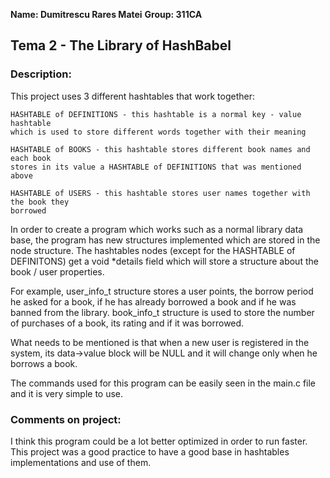 **Name: Dumitrescu Rares Matei**
**Group: 311CA**

## Tema 2 - The Library of HashBabel

### Description:

This project uses 3 different hashtables that work together:

    HASHTABLE of DEFINITIONS - this hashtable is a normal key - value hashtable
    which is used to store different words together with their meaning

    HASHTABLE of BOOKS - this hashtable stores different book names and each book
    stores in its value a HASHTABLE of DEFINITIONS that was mentioned above

    HASHTABLE of USERS - this hashtable stores user names together with the book they 
    borrowed

In order to create a program which works such as a normal library data base, the program
has new structures implemented which are stored in the node structure. The hashtables nodes
(except for the HASHTABLE of DEFINITONS) get a void *details field which will store a 
structure about the book / user properties.

For example, user_info_t structure stores a user points, the borrow period he asked for a book,
if he has already borrowed a book and if he was banned from the library. book_info_t structure
is used to store the number of purchases of a book, its rating and if it was borrowed.

What needs to be mentioned is that when a new user is registered in the system, its data->value
block will be NULL and it will change only when he borrows a book.

The commands used for this program can be easily seen in the main.c file and it is very simple
to use.

### Comments on project:

I think this program could be a lot better optimized in order to run faster. This project
was a good practice to have a good base in hashtables implementations and use of them.